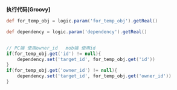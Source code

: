<p class="panel-title"><b>执行代码[Groovy]</b></p>

```groovy
def for_temp_obj = logic.param('for_temp_obj').getReal()

def dependency = logic.param('dependency').getReal()


// PC端 使用owner_id   mob端 使用id 
if(for_temp_obj.get('id') != null){
    dependency.set('target_id', for_temp_obj.get('id'))
}
if(for_temp_obj.get('owner_id') != null){
    dependency.set('target_id', for_temp_obj.get('owner_id'))
}



```

